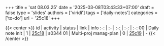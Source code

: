 +++
title = 'sat 08.03.25'
date = '2025-03-08T03:43:33+07:00'
draft = false
type = 'slides'
authors = ['viridi']
tags = ['daily-notes']
categories = ['to-do']
url = '25c18'
+++


{{< center >}}
id | activity | status | link | info
:-: | :- | :-: | :-: | :-:
00 | Daily note init       | 1 | [25c18](/notes/25c18) | s0344
01 | Multi-proj manag-plan | 0 | [25c19](/notes/25c19) | -
{{< /center >}}
